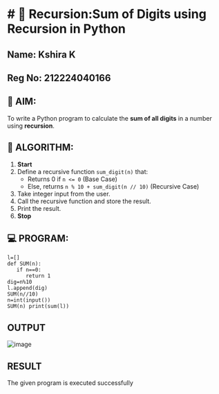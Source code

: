 # # 🔁 Recursion:Sum of Digits using Recursion in Python
## Name: Kshira K
## Reg No: 212224040166

## 🎯 AIM:
To write a Python program to calculate the **sum of all digits** in a number using **recursion**.

## 🧠 ALGORITHM:

1. **Start**
2. Define a recursive function `sum_digit(n)` that:
   - Returns 0 if `n <= 0` (Base Case)
   - Else, returns `n % 10 + sum_digit(n // 10)` (Recursive Case)
3. Take integer input from the user.
4. Call the recursive function and store the result.
5. Print the result.
6. **Stop**

## 💻 PROGRAM:

```
l=[]
def SUM(n):
   if n==0:
      return 1
dig=n%10
l.append(dig)
SUM(n//10)
n=int(input())
SUM(n) print(sum(l))
```

## OUTPUT
![image](https://github.com/user-attachments/assets/d4e0cb85-de15-48f1-a7fe-09e39314f1c2)

## RESULT
The given program is executed successfully
